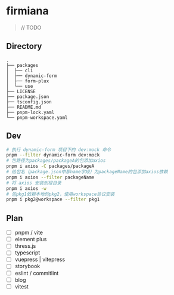 <!--
 * @Author: yuqigong@outlook.com
 * @Date: 2022-12-09 17:45:27
 * @LastEditors: yuqigong@outlook.com
 * @LastEditTime: 2023-01-28 17:01:57
 * @FilePath: /firmiana/README.md
 * @Description:
 *
-->
# firmiana

> // TODO

## Directory

```
.
├── packages
│  ├── cli
│  ├── dynamic-form
│  ├── form-plux
│  └── use
├── LICENSE
├── package.json
├── tsconfig.json
├── README.md
├── pnpm-lock.yaml
└── pnpm-workspace.yaml
```

## Dev

```sh
# 执行 dynamic-form 项目下的 dev:mock 命令
pnpm --filter dynamic-form dev:mock
# 包路径为packages/packageA的包添加axios
pnpm i axios -C packages/packageA
# 给包名（package.json中那name字段）为packageName的包添加axios依赖
pnpm i axios --filter packageName
# 将 axios 安装到根目录
pnpm i axios -w
# 包pkg1依赖本地的pkg2，使用workspace协议安装
pnpm i pkg2@workspace --filter pkg1
```

## Plan

- [ ] pnpm / vite
- [ ] element plus
- [ ] thress.js
- [ ] typescript
- [ ] vuepress | vitepress
- [ ] storybook
- [ ] eslint / commitlint
- [ ] blog
- [ ] vitest
